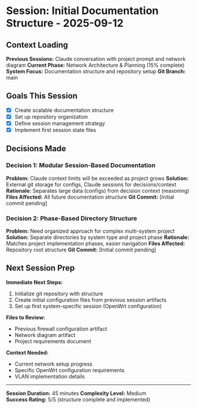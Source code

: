 ﻿# Session: Initial Documentation Structure - 2025-09-12

## Context Loading
**Previous Sessions:** Claude conversation with project prompt and network diagram
**Current Phase:** Network Architecture & Planning (15% complete)
**System Focus:** Documentation structure and repository setup
**Git Branch:** main

## Goals This Session
- [x] Create scalable documentation structure
- [x] Set up repository organization
- [x] Define session management strategy
- [x] Implement first session state files

## Decisions Made
### Decision 1: Modular Session-Based Documentation
**Problem:** Claude context limits will be exceeded as project grows
**Solution:** External git storage for configs, Claude sessions for decisions/context
**Rationale:** Separates large data (configs) from decision context (reasoning)
**Files Affected:** All future documentation structure
**Git Commit:** [Initial commit pending]

### Decision 2: Phase-Based Directory Structure
**Problem:** Need organized approach for complex multi-system project  
**Solution:** Separate directories by system type and project phase
**Rationale:** Matches project implementation phases, easier navigation
**Files Affected:** Repository root structure
**Git Commit:** [Initial commit pending]

## Next Session Prep
**Immediate Next Steps:**
1. Initialize git repository with structure
2. Create initial configuration files from previous session artifacts
3. Set up first system-specific session (OpenWrt configuration)

**Files to Review:** 
- Previous firewall configuration artifact
- Network diagram artifact  
- Project requirements document

**Context Needed:** 
- Current network setup progress
- Specific OpenWrt configuration requirements
- VLAN implementation details

---
**Session Duration:** 45 minutes
**Complexity Level:** Medium  
**Success Rating:** 5/5 (structure complete and implemented)
